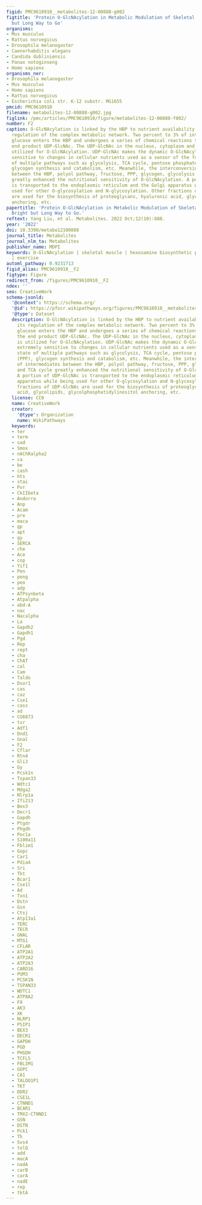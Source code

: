 ```yaml
---
figid: PMC9610910__metabolites-12-00888-g002
figtitle: 'Protein O-GlcNAcylation in Metabolic Modulation of Skeletal Muscle: A Bright
  but Long Way to Go'
organisms:
- Mus musculus
- Rattus norvegicus
- Drosophila melanogaster
- Caenorhabditis elegans
- Candida dubliniensis
- Panax notoginseng
- Homo sapiens
organisms_ner:
- Drosophila melanogaster
- Mus musculus
- Homo sapiens
- Rattus norvegicus
- Escherichia coli str. K-12 substr. MG1655
pmcid: PMC9610910
filename: metabolites-12-00888-g002.jpg
figlink: /pmc/articles/PMC9610910/figure/metabolites-12-00888-f002/
number: F2
caption: O-GlcNAcylation is linked by the HBP to nutrient availability and thus its
  regulation of the complex metabolic network. Two percent to 3% of intracellular
  glucose enters the HBP and undergoes a series of chemical reactions to produce the
  end product UDP-GlcNAc. The UDP-GlcNAc in the nucleus, cytoplasm and membrane is
  utilized for O-GlcNAcylation. UDP-GlcNAc makes the dynamic O-GlcNAcylation extremely
  sensitive to changes in cellular nutrients used as a sensor of the functional state
  of multiple pathways such as glycolysis, TCA cycle, pentose phosphate pathway (PPP),
  glycogen synthesis and catabolism, etc. Meanwhile, the interconversion of intermediates
  between the HBP, polyol pathway, fructose, PPP, glycogen, glycolysis and TCA cycle
  greatly enhanced the nutritional sensitivity of O-GlcNAcylation. A portion of UDP-GlcNAc
  is transported to the endoplasmic reticulum and the Golgi apparatus while being
  used for other O-glycosylation and N-glycosylation. Other fractions of UDP-GlcNAc
  are used for the biosynthesis of proteoglycans, hyaluronic acid, glycolipids, glycolphosphatidylinositol
  anchoring, etc.
papertitle: 'Protein O-GlcNAcylation in Metabolic Modulation of Skeletal Muscle: A
  Bright but Long Way to Go.'
reftext: Yang Liu, et al. Metabolites. 2022 Oct;12(10):888.
year: '2022'
doi: 10.3390/metabo12100888
journal_title: Metabolites
journal_nlm_ta: Metabolites
publisher_name: MDPI
keywords: O-GlcNAcylation | skeletal muscle | hexosamine biosynthetic pathway | metabolism
  | exercise
automl_pathway: 0.9231713
figid_alias: PMC9610910__F2
figtype: Figure
redirect_from: /figures/PMC9610910__F2
ndex: ''
seo: CreativeWork
schema-jsonld:
  '@context': https://schema.org/
  '@id': https://pfocr.wikipathways.org/figures/PMC9610910__metabolites-12-00888-g002.html
  '@type': Dataset
  description: O-GlcNAcylation is linked by the HBP to nutrient availability and thus
    its regulation of the complex metabolic network. Two percent to 3% of intracellular
    glucose enters the HBP and undergoes a series of chemical reactions to produce
    the end product UDP-GlcNAc. The UDP-GlcNAc in the nucleus, cytoplasm and membrane
    is utilized for O-GlcNAcylation. UDP-GlcNAc makes the dynamic O-GlcNAcylation
    extremely sensitive to changes in cellular nutrients used as a sensor of the functional
    state of multiple pathways such as glycolysis, TCA cycle, pentose phosphate pathway
    (PPP), glycogen synthesis and catabolism, etc. Meanwhile, the interconversion
    of intermediates between the HBP, polyol pathway, fructose, PPP, glycogen, glycolysis
    and TCA cycle greatly enhanced the nutritional sensitivity of O-GlcNAcylation.
    A portion of UDP-GlcNAc is transported to the endoplasmic reticulum and the Golgi
    apparatus while being used for other O-glycosylation and N-glycosylation. Other
    fractions of UDP-GlcNAc are used for the biosynthesis of proteoglycans, hyaluronic
    acid, glycolipids, glycolphosphatidylinositol anchoring, etc.
  license: CC0
  name: CreativeWork
  creator:
    '@type': Organization
    name: WikiPathways
  keywords:
  - ter
  - term
  - sad
  - Smox
  - nAChRalpha2
  - ca
  - be
  - cash
  - hts
  - stai
  - Pvr
  - CkIIbeta
  - Andorra
  - Anp
  - Acam
  - pre
  - maca
  - gp
  - apt
  - gy
  - SERCA
  - che
  - Ace
  - cop
  - Yif1
  - Pen
  - peng
  - peo
  - adp
  - ATPsynbeta
  - Atpalpha
  - abd-A
  - nac
  - Nacalpha
  - La
  - Gapdh2
  - Gapdh1
  - Pgd
  - Rep
  - rept
  - cha
  - ChAT
  - cal
  - Cam
  - Taldo
  - Dsor1
  - cas
  - caz
  - Cse1
  - cass
  - ad
  - CG6873
  - tsr
  - Adf1
  - Dnd1
  - Gnal
  - F2
  - Cflar
  - Rtn4
  - Gli3
  - Gy
  - Pcsk1n
  - Tspan33
  - Wdtc1
  - Mdga2
  - Nlrp1a
  - Ifi213
  - Bex3
  - Decr1
  - Gapdh
  - Ptgdr
  - Phgdh
  - Poc1a
  - S100a11
  - Fblim1
  - Gopc
  - Car1
  - Pdia4
  - Sri
  - Tkt
  - Bcar1
  - Cse1l
  - Ad
  - Txn1
  - Dstn
  - Gsn
  - Ctsj
  - Atp13a1
  - TERC
  - TECR
  - GNAL
  - MTG1
  - CFLAR
  - ATP2A1
  - ATP2A2
  - ATP2A3
  - CARD16
  - PUM3
  - PCSK1N
  - TSPAN33
  - WDTC1
  - ATP8A2
  - F9
  - AK3
  - XK
  - NLRP1
  - PSIP1
  - BEX3
  - DECR1
  - GAPDH
  - PGD
  - PHGDH
  - TCFL5
  - FBLIM1
  - GOPC
  - CA1
  - TALDO1P1
  - TKT
  - DDR2
  - CSE1L
  - CTNND1
  - BCAR1
  - TMX2-CTNND1
  - GSN
  - DSTN
  - Pck1
  - Th
  - Svs4
  - tolQ
  - add
  - macA
  - nadA
  - carB
  - carA
  - nadE
  - rep
  - tktA
---
```

